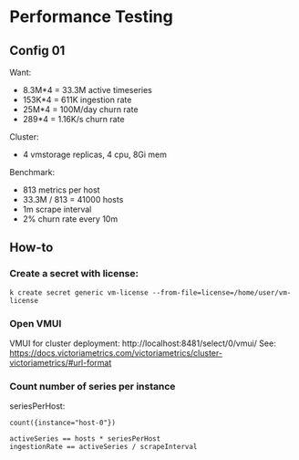 # Performance Testing

## Config 01

Want:

- 8.3M*4 = 33.3M active timeseries
- 153K*4 = 611K ingestion rate
- 25M*4 = 100M/day churn rate
- 289*4 = 1.16K/s churn rate

Cluster:

- 4 vmstorage replicas, 4 cpu, 8Gi mem

Benchmark:

- 813 metrics per host
- 33.3M / 813 = 41000 hosts
- 1m scrape interval
- 2% churn rate every 10m



## How-to

### Create a secret with license:

```shell
k create secret generic vm-license --from-file=license=/home/user/vm-license
```

### Open VMUI

VMUI for cluster deployment: http://localhost:8481/select/0/vmui/
See: https://docs.victoriametrics.com/victoriametrics/cluster-victoriametrics/#url-format

### Count number of series per instance

seriesPerHost:

```
count({instance="host-0"})
```

```
activeSeries == hosts * seriesPerHost
ingestionRate == activeSeries / scrapeInterval
```
